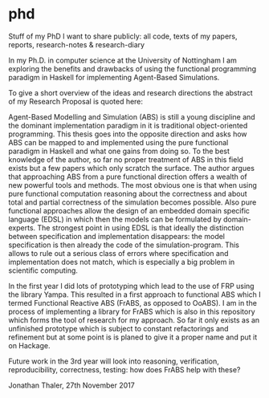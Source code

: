 # phd
Stuff of my PhD I want to share publicly: all code, texts of my papers, reports, research-notes &amp; research-diary

In my Ph.D. in computer science at the University of Nottingham I am exploring the benefits and drawbacks of using the functional programming paradigm in Haskell for implementing Agent-Based Simulations.

To give a short overview of the ideas and research directions the abstract of my Research Proposal is quoted here:

Agent-Based Modelling and Simulation (ABS) is still a young discipline and the dominant implementation paradigm in it is traditional object-oriented programming. This thesis goes into the opposite direction and asks how ABS can be mapped to and implemented using the pure functional paradigm in Haskell and what one gains from doing so. To the best knowledge of the author, so far no proper treatment of ABS in this field exists but a few papers which only scratch the surface. The author argues that approaching ABS from a pure functional direction offers a wealth of new powerful tools and methods. The most obvious one is that when using pure functional computation reasoning about the correctness and about total and partial correctness of the simulation becomes possible. Also pure functional approaches allow the design of an embedded domain specific language (EDSL) in which then the models can be formulated by domain-experts. The strongest point in using EDSL is that ideally the distinction between specification and implementation disappears: the model specification is then already the code of the simulation-program. This allows to rule out a serious class of errors where specification and implementation does not match, which is especially a big problem in scientific computing.

In the first year I did lots of prototyping which lead to the use of FRP using the library Yampa. This resulted in a first approach to functional ABS which I termed Functional Reactive ABS (FrABS, as opposed to OoABS). I am in the process of implementing a library for FrABS which is also in this repository which forms the tool of research for my approach. So far it only exists as an unfinished prototype which is subject to constant refactorings and refinement but at some point is is planed to give it a proper name and put it on Hackage.

Future work in the 3rd year will look into reasoning, verification, reproducibility, correctness, testing: how does FrABS help with these?

Jonathan Thaler, 27th November 2017
